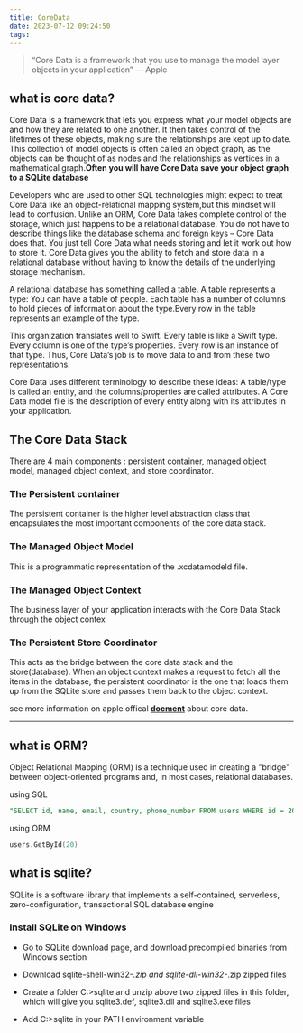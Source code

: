 ```yaml
---
title: CoreData
date: 2023-07-12 09:24:50
tags: 
---
```

> “Core Data is a framework that you use to manage the model layer objects in your application” — Apple

## what is core data?

Core Data is a framework that lets you express what your model objects are and how they are related to one another. It then takes control of the lifetimes of these objects, making sure the relationships are kept up to date.
This collection of model objects is often called an object graph, as the objects can be thought of as nodes and the relationships as vertices in a mathematical graph.**Often you will have Core Data save your object graph to a SQLite database**
<!--more-->
Developers who are used to other SQL technologies might expect to treat Core Data like an object-relational mapping system,but this mindset will lead to confusion. Unlike an ORM, Core Data takes complete control of the storage, which just happens to be a relational database. You do not have to describe things like the database schema and foreign keys – Core Data does that. You just tell Core Data what needs storing and let it work out how to store it. Core Data gives you the ability to fetch and store data in a relational database without having to know the details of the underlying storage mechanism.

A relational database has something called a table. A table represents a type: You can have a table of people. Each table has a number of columns to hold pieces of information about the type.Every row in the table represents an example of the type.

This organization translates well to Swift. Every table is like a Swift type. Every column is one of the type’s properties. Every row is an instance of that type. Thus, Core Data’s job is to move data to and from these two representations.

Core Data uses different terminology to describe these ideas: A table/type is called an entity, and the columns/properties are called attributes. A Core Data model file is the description of every entity along with its attributes in your application.

## The Core Data Stack

There are 4 main components : persistent container, managed object model, managed object context, and store coordinator.

### The Persistent container

The persistent container is the higher level abstraction class that encapsulates the most important components of the core data stack.

### The Managed Object Model

 This is a programmatic representation of the .xcdatamodeld file. 

### The Managed Object Context

The business layer of your application interacts with the Core Data Stack through the object contex

### The Persistent Store Coordinator

This acts as the bridge between the core data stack and the store(database). When an object context makes a request to fetch all the items in the database, the persistent coordinator is the one that loads them up from the SQLite store and passes them back to the object context.

see more information on apple offical **[docment](https://developer.apple.com/documentation/coredata/creating_a_core_data_model)** about core data.

------

## what is ORM?

Object Relational Mapping (ORM) is a technique used in creating a "bridge" between object-oriented programs and, in most cases, relational databases.

using SQL

```SQL
"SELECT id, name, email, country, phone_number FROM users WHERE id = 20"
```

using ORM

```swift
users.GetById(20)
```

## what is sqlite?

SQLite is a software library that implements a self-contained, serverless, zero-configuration, transactional SQL database engine

### Install SQLite on Windows

- Go to SQLite download page, and download precompiled binaries from Windows section

- Download sqlite-shell-win32-*.zip and sqlite-dll-win32-*.zip zipped files

- Create a folder C:\>sqlite and unzip above two zipped files in this folder, which will give you sqlite3.def, sqlite3.dll and sqlite3.exe files

- Add C:\>sqlite in your PATH environment variable